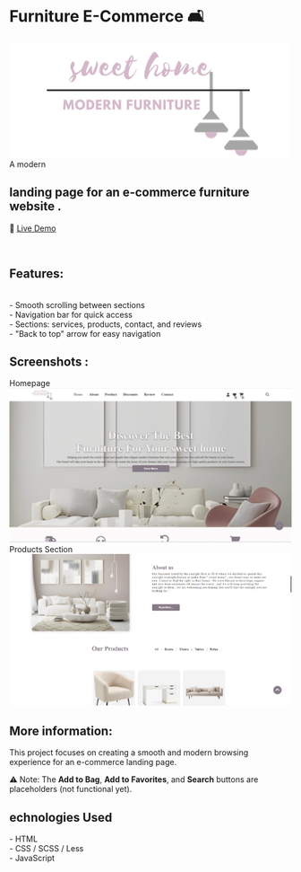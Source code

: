 # Furniture E-Commerce 🛋️
<img src="./imgs/logo.png">

<br>
A modern <h2> landing page for an e-commerce furniture website .</h2>

📌 [Live Demo](https://ghaliah1.github.io/furniture-E-commerce/)  

<BR>
<h2> Features:</h2>
<br>
- Smooth scrolling between sections  <br>
- Navigation bar for quick access  <br>
- Sections: services, products, contact, and reviews  <br>
- "Back to top" arrow for easy navigation  <br>
<h2> Screenshots :</h2>
Homepage <br>
<img src="./imgs/Screenshot1.png"><br>
Products Section <br>
<img src="./imgs/Screenshot2.png"><br>
<h2> More information:</h2>
This project focuses on creating a smooth and modern browsing experience for an e-commerce landing page.  

⚠️ Note: The **Add to Bag**, **Add to Favorites**, and **Search** buttons are placeholders (not functional yet).  <br>

<h2> echnologies Used</h2>
- HTML  <br>
- CSS / SCSS / Less  <br>
- JavaScript  <br>
